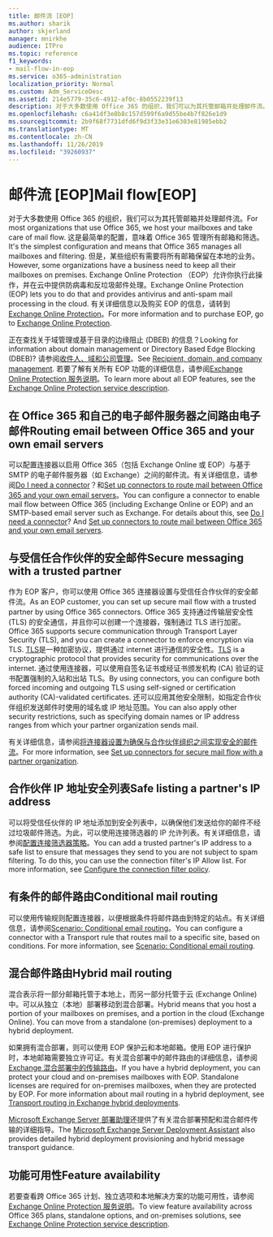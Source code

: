 ```yaml
---
title: 邮件流 [EOP]
ms.author: sharik
author: skjerland
manager: mnirkhe
audience: ITPro
ms.topic: reference
f1_keywords:
- mail-flow-in-eop
ms.service: o365-administration
localization_priority: Normal
ms.custom: Adm_ServiceDesc
ms.assetid: 214e5779-35c6-4912-af0c-8b0552239f13
description: 对于大多数使用 Office 365 的组织，我们可以为其托管邮箱并处理邮件流。 这是最简单的配置，意味着 Office 365 管理所有邮箱和筛选。 但是，某些组织有需要将所有邮箱保留在本地的业务。 Exchange Online Protection （EOP）允许你执行此操作，并在云中提供防病毒和反垃圾邮件处理。
ms.openlocfilehash: c6a41df3e8b8c157d599f6a9d55be4b7f826e1d9
ms.sourcegitcommit: 2b9f68f7731dfd6f9d3f33e31e6303e81985ebb2
ms.translationtype: MT
ms.contentlocale: zh-CN
ms.lasthandoff: 11/26/2019
ms.locfileid: "39260937"
---
```

# <a name="mail-floweop"></a><span data-ttu-id="72ff5-106">邮件流 [EOP]</span><span class="sxs-lookup"><span data-stu-id="72ff5-106">Mail flow[EOP]</span></span>

<span data-ttu-id="72ff5-107">对于大多数使用 Office 365 的组织，我们可以为其托管邮箱并处理邮件流。</span><span class="sxs-lookup"><span data-stu-id="72ff5-107">For most organizations that use Office 365, we host your mailboxes and take care of mail flow.</span></span> <span data-ttu-id="72ff5-108">这是最简单的配置，意味着 Office 365 管理所有邮箱和筛选。</span><span class="sxs-lookup"><span data-stu-id="72ff5-108">It's the simplest configuration and means that Office 365 manages all mailboxes and filtering.</span></span> <span data-ttu-id="72ff5-109">但是，某些组织有需要将所有邮箱保留在本地的业务。</span><span class="sxs-lookup"><span data-stu-id="72ff5-109">However, some organizations have a business need to keep all their mailboxes on premises.</span></span> <span data-ttu-id="72ff5-110">Exchange Online Protection （EOP）允许你执行此操作，并在云中提供防病毒和反垃圾邮件处理。</span><span class="sxs-lookup"><span data-stu-id="72ff5-110">Exchange Online Protection (EOP) lets you to do that and provides antivirus and anti-spam mail processing in the cloud.</span></span> <span data-ttu-id="72ff5-111">有关详细信息以及购买 EOP 的信息，请转到 [Exchange Online Protection](https://products.office.com/exchange/exchange-email-security-spam-protection)。</span><span class="sxs-lookup"><span data-stu-id="72ff5-111">For more information and to purchase EOP, go to [Exchange Online Protection](https://products.office.com/exchange/exchange-email-security-spam-protection).</span></span>
  
<span data-ttu-id="72ff5-112">正在查找关于域管理或基于目录的边缘阻止 (DBEB) 的信息？</span><span class="sxs-lookup"><span data-stu-id="72ff5-112">Looking for information about domain management or Directory Based Edge Blocking (DBEB)?</span></span> <span data-ttu-id="72ff5-113">请参阅[收件人、域和公司管理](recipient-domain-and-company-management.md)。</span><span class="sxs-lookup"><span data-stu-id="72ff5-113">See [Recipient, domain, and company management](recipient-domain-and-company-management.md).</span></span> <span data-ttu-id="72ff5-114">若要了解有关所有 EOP 功能的详细信息，请参阅[Exchange Online Protection 服务说明](exchange-online-protection-service-description.md)。</span><span class="sxs-lookup"><span data-stu-id="72ff5-114">To learn more about all EOP features, see the [Exchange Online Protection service description](exchange-online-protection-service-description.md).</span></span>
  
## <a name="routing-email-between-office-365-and-your-own-email-servers"></a><span data-ttu-id="72ff5-115">在 Office 365 和自己的电子邮件服务器之间路由电子邮件</span><span class="sxs-lookup"><span data-stu-id="72ff5-115">Routing email between Office 365 and your own email servers</span></span>

<span data-ttu-id="72ff5-p104">可以配置连接器以启用 Office 365（包括 Exchange Online 或 EOP）与基于 SMTP 的电子邮件服务器（如 Exchange）之间的邮件流。有关详细信息，请参阅[Do I need a connector](https://docs.microsoft.com/exchange/mail-flow-best-practices/use-connectors-to-configure-mail-flow/do-i-need-to-create-a-connector)？和[Set up connectors to route mail between Office 365 and your own email servers](https://docs.microsoft.com/exchange/mail-flow-best-practices/use-connectors-to-configure-mail-flow/set-up-connectors-to-route-mail)。</span><span class="sxs-lookup"><span data-stu-id="72ff5-p104">You can configure a connector to enable mail flow between Office 365 (including Exchange Online or EOP) and an SMTP-based email server such as Exchange. For details about this, see [Do I need a connector](https://docs.microsoft.com/exchange/mail-flow-best-practices/use-connectors-to-configure-mail-flow/do-i-need-to-create-a-connector)? And [Set up connectors to route mail between Office 365 and your own email servers](https://docs.microsoft.com/exchange/mail-flow-best-practices/use-connectors-to-configure-mail-flow/set-up-connectors-to-route-mail).</span></span>
  
## <a name="secure-messaging-with-a-trusted-partner"></a><span data-ttu-id="72ff5-119">与受信任合作伙伴的安全邮件</span><span class="sxs-lookup"><span data-stu-id="72ff5-119">Secure messaging with a trusted partner</span></span>

<span data-ttu-id="72ff5-120">作为 EOP 客户，你可以使用 Office 365 连接器设置与受信任合作伙伴的安全邮件流。</span><span class="sxs-lookup"><span data-stu-id="72ff5-120">As an EOP customer, you can set up secure mail flow with a trusted partner by using Office 365 connectors.</span></span> <span data-ttu-id="72ff5-121">Office 365 支持通过传输层安全性 (TLS) 的安全通信，并且你可以创建一个连接器，强制通过 TLS 进行加密。</span><span class="sxs-lookup"><span data-stu-id="72ff5-121">Office 365 supports secure communication through Transport Layer Security (TLS), and you can create a connector to enforce encryption via TLS.</span></span> <span data-ttu-id="72ff5-122">[TLS](https://docs.microsoft.com/microsoft-365/compliance/exchange-online-uses-tls-to-secure-email-connections)是一种加密协议，提供通过 internet 进行通信的安全性。</span><span class="sxs-lookup"><span data-stu-id="72ff5-122">[TLS](https://docs.microsoft.com/microsoft-365/compliance/exchange-online-uses-tls-to-secure-email-connections) is a cryptographic protocol that provides security for communications over the internet.</span></span> <span data-ttu-id="72ff5-123">通过使用连接器，可以使用自签名证书或经证书颁发机构 (CA) 验证的证书配置强制的入站和出站 TLS。</span><span class="sxs-lookup"><span data-stu-id="72ff5-123">By using connectors, you can configure both forced incoming and outgoing TLS using self-signed or certification authority (CA)-validated certificates.</span></span> <span data-ttu-id="72ff5-124">还可以应用其他安全限制，如指定合作伙伴组织发送邮件时使用的域名或 IP 地址范围。</span><span class="sxs-lookup"><span data-stu-id="72ff5-124">You can also apply other security restrictions, such as specifying domain names or IP address ranges from which your partner organization sends mail.</span></span> 
  
<span data-ttu-id="72ff5-125">有关详细信息，请参阅[将连接器设置为确保与合作伙伴组织之间实现安全的邮件流](https://docs.microsoft.com/exchange/mail-flow-best-practices/use-connectors-to-configure-mail-flow/set-up-connectors-for-secure-mail-flow-with-a-partner)。</span><span class="sxs-lookup"><span data-stu-id="72ff5-125">For more information, see [Set up connectors for secure mail flow with a partner organization](https://docs.microsoft.com/exchange/mail-flow-best-practices/use-connectors-to-configure-mail-flow/set-up-connectors-for-secure-mail-flow-with-a-partner).</span></span>
  
## <a name="safe-listing-a-partners-ip-address"></a><span data-ttu-id="72ff5-126">合作伙伴 IP 地址安全列表</span><span class="sxs-lookup"><span data-stu-id="72ff5-126">Safe listing a partner's IP address</span></span>

<span data-ttu-id="72ff5-p106">可以将受信任伙伴的 IP 地址添加到安全列表中，以确保他们发送给你的邮件不经过垃圾邮件筛选。为此，可以使用连接筛选器的 IP 允许列表。有关详细信息，请参阅[配置连接筛选器策略](https://go.microsoft.com/fwlink/p/?LinkID=287108)。</span><span class="sxs-lookup"><span data-stu-id="72ff5-p106">You can add a trusted partner's IP address to a safe list to ensure that messages they send to you are not subject to spam filtering. To do this, you can use the connection filter's IP Allow list. For more information, see [Configure the connection filter policy](https://go.microsoft.com/fwlink/p/?LinkID=287108).</span></span>
  
## <a name="conditional-mail-routing"></a><span data-ttu-id="72ff5-130">有条件的邮件路由</span><span class="sxs-lookup"><span data-stu-id="72ff5-130">Conditional mail routing</span></span>

<span data-ttu-id="72ff5-p107">可以使用传输规则配置连接器，以便根据条件将邮件路由到特定的站点。有关详细信息，请参阅[Scenario: Conditional email routing](https://docs.microsoft.com/exchange/mail-flow-best-practices/use-connectors-to-configure-mail-flow/conditional-mail-routing)。</span><span class="sxs-lookup"><span data-stu-id="72ff5-p107">You can configure a connector with a Transport rule that routes mail to a specific site, based on conditions. For more information, see [Scenario: Conditional email routing](https://docs.microsoft.com/exchange/mail-flow-best-practices/use-connectors-to-configure-mail-flow/conditional-mail-routing).</span></span>
  
## <a name="hybrid-mail-routing"></a><span data-ttu-id="72ff5-133">混合邮件路由</span><span class="sxs-lookup"><span data-stu-id="72ff5-133">Hybrid mail routing</span></span>

<span data-ttu-id="72ff5-p108">混合表示将一部分邮箱托管于本地上，而另一部分托管于云 (Exchange Online) 中。可以从独立（本地）部署移动到混合部署。</span><span class="sxs-lookup"><span data-stu-id="72ff5-p108">Hybrid means that you host a portion of your mailboxes on premises, and a portion in the cloud (Exchange Online). You can move from a standalone (on-premises) deployment to a hybrid deployment.</span></span>
  
<span data-ttu-id="72ff5-p109">如果拥有混合部署，则可以使用 EOP 保护云和本地邮箱。使用 EOP 进行保护时，本地邮箱需要独立许可证。有关混合部署中的邮件路由的详细信息，请参阅 [Exchange 混合部署中的传输路由](https://go.microsoft.com/fwlink/p/?LinkId=271757)。</span><span class="sxs-lookup"><span data-stu-id="72ff5-p109">If you have a hybrid deployment, you can protect your cloud and on-premises mailboxes with EOP. Standalone licenses are required for on-premises mailboxes, when they are protected by EOP. For more information about mail routing in a hybrid deployment, see [Transport routing in Exchange hybrid deployments](https://go.microsoft.com/fwlink/p/?LinkId=271757).</span></span>
  
<span data-ttu-id="72ff5-139">[Microsoft Exchange Server 部署助理](https://go.microsoft.com/fwlink/p/?LinkId=287036)还提供了有关混合部署预配和混合邮件传输的详细指导。</span><span class="sxs-lookup"><span data-stu-id="72ff5-139">The [Microsoft Exchange Server Deployment Assistant](https://go.microsoft.com/fwlink/p/?LinkId=287036) also provides detailed hybrid deployment provisioning and hybrid message transport guidance.</span></span> 
  
## <a name="feature-availability"></a><span data-ttu-id="72ff5-140">功能可用性</span><span class="sxs-lookup"><span data-stu-id="72ff5-140">Feature availability</span></span>

<span data-ttu-id="72ff5-141">若要查看跨 Office 365 计划、独立选项和本地解决方案的功能可用性，请参阅[Exchange Online Protection 服务说明](exchange-online-protection-service-description.md)。</span><span class="sxs-lookup"><span data-stu-id="72ff5-141">To view feature availability across Office 365 plans, standalone options, and on-premises solutions, see [Exchange Online Protection service description](exchange-online-protection-service-description.md).</span></span>
